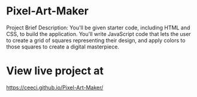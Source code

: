 # Pixel-Art-Maker
Project Brief Description: You'll be given starter code, including HTML and CSS, to build the application. You'll write JavaScript code that lets the user to create a grid of squares representing their design, and apply colors to those squares to create a digital masterpiece.

# View live project at 
https://ceeci.github.io/Pixel-Art-Maker/
